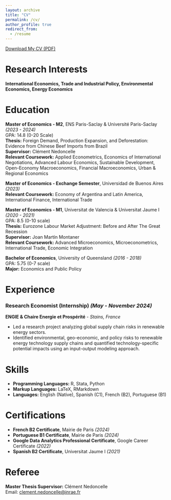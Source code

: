 ```yaml
---
layout: archive
title: "CV"
permalink: /cv/
author_profile: true
redirect_from:
  - /resume
---
```


[Download My CV (PDF)](https://hdydenairn.github.io/_cv/cv_jan2025.pdf)

# Research Interests

**International Economics, Trade and Industrial Policy, Environmental Economics, Energy Economics**

# Education

**Master of Economics - M2**, ENS Paris-Saclay & Université Paris-Saclay *(2023 - 2024)*  
GPA: 14.8 (0-20 Scale)  
**Thesis:** Foreign Demand, Production Expansion, and Deforestation: Evidence from Chinese Beef Imports from Brazil  
**Supervisor:** Clément Nedoncelle  
**Relevant Coursework:** Applied Econometrics, Economics of International Negotiations, Advanced Labour Economics, Sustainable Development, Open-Economy Macroeconomics, Financial Macroeconomics, Urban & Regional Economics  

**Master of Economics - Exchange Semester**, Universidad de Buenos Aires *(2023)*  
**Relevant Coursework:** Economy of Argentina and Latin America, International Finance, International Trade  

**Master of Economics - M1**, Universitat de Valencia & Universitat Jaume I *(2020 - 2021)*  
GPA: 8.5 (0-10 scale)  
**Thesis:** Eurozone Labour Market Adjustment: Before and After The Great Recession  
**Supervisor:** Joan Martín Montaner  
**Relevant Coursework:** Advanced Microeconomics, Microeconometrics, International Trade, Economic Integration  

**Bachelor of Economics**, University of Queensland *(2016 - 2018)*  
GPA: 5.75 (0-7 scale)  
**Major:** Economics and Public Policy  

# Experience

### Research Economist (Internship) *(May - November 2024)*  
**ENGIE & Chaire Energie et Prospérité** - *Stains, France*  
- Led a research project analyzing global supply chain risks in renewable energy sectors.
- Identified environmental, geo-economic, and policy risks to renewable energy technology supply chains and quantified technology-specific potential impacts using an input-output modeling approach.

# Skills

- **Programming Languages:** R, Stata, Python  
- **Markup Languages:** LaTeX, RMarkdown  
- **Languages:** English (Native), Spanish (C1), French (B2), Portuguese (B1)  

# Certifications

- **French B2 Certificate**, Mairie de Paris *(2024)*  
- **Portuguese B1 Certificate**, Mairie de Paris *(2024)*  
- **Google Data Analytics Professional Certificate**, Google Career Certificate *(2022)*  
- **Spanish B2 Certificate**, Universitat Jaume I *(2021)*  

# Referee

**Master Thesis Supervisor:** Clément Nedoncelle  
Email: [clement.nedoncelle@inrae.fr](mailto:clement.nedoncelle@inrae.fr)  
